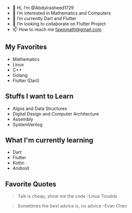- 👋 Hi, I’m @Abdulrasheed1729
- 👀 I’m interested in Mathematics and Computers
- 🌱 I’m currently Dart and Flutter
- 💞️ I’m looking to collaborate on Flutter Project
- 📫 How to reach me fawomath@gmail.com
## My Favorites
* Mathematics
* Linux
* C++
* Golang
* Flutter (Dart)

## Stuffs I want to Learn
* Algos and Data Structures
* Digital Design and Computer Architecture
* Assembly
* SystemVerilog


## What I'm currently learning
* Dart
* Flutter 
* Kotlin
* Android


## Favorite Quotes

> Talk is cheap, show me the code -Linus Tovalds

> Sometimes the best advice is, no advice -Evan Chen






<!---
Abdulrasheed1729/Abdulrasheed1729 is a ✨ special ✨ repository because its `README.md` (this file) appears on your GitHub profile.
You can click the Preview link to take a look at your changes.
--->

